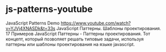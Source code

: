 # js-patterns-youtube
JavaScript Patterns Demo
https://www.youtube.com/watch?v=YJVj4XNASDk&t=33s
JavaScript Паттерны. Шаблоны проектирования. 17 Примеров
JavaScript Паттерны - Паттерны проектирования. Тот концепт, который позволяет решать типовые задачи, используя паттерны или шаблоны проектирования на языке javascript.
